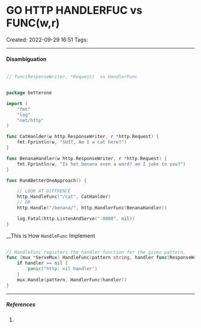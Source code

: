 # GO HTTP HANDLERFUC vs FUNC(w,r)
Created: 2022-09-29 16:51
Tags: 
____
#### Disambiguation

``` go

// func(ResponseWriter, *Request)  vs HandlerFunc


package betterone

import (
	"fmt"
	"log"
	"net/http"
)

func CatHanlder(w http.ResponseWriter, r *http.Request) {
	fmt.Fprintln(w, "SHIT, Am I a cat here?")
}

func BenanaHandler(w http.ResponseWriter, r *http.Request) {
	fmt.Fprintln(w, "Is hot benana even a word? am I joke to you?")
}

func RunABetterOneApproach() {

	// LOOK AT DIFFRENCE
	http.HandleFunc("/cat", CatHanlder)
	// OR
	http.Handle("/benana/", http.HandlerFunc(BenanaHandler))

	log.Fatal(http.ListenAndServe(":8080", nil))
}

```

__This is How `HandleFunc` Implement

``` go
  
// HandleFunc registers the handler function for the given pattern.
func (mux *ServeMux) HandleFunc(pattern string, handler func(ResponseWriter, *Request)) {
	if handler == nil {
		panic("http: nil handler")
	}
	mux.Handle(pattern, HandlerFunc(handler))
}
```



_____
##### References
1.

